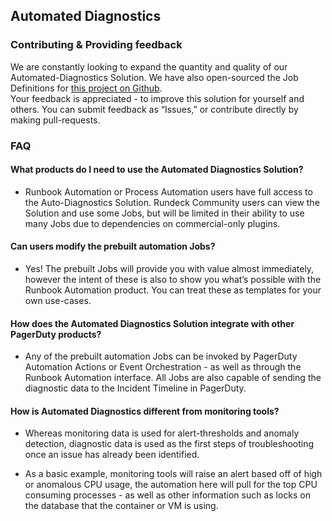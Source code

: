 ## Automated Diagnostics
### Contributing & Providing feedback
We are constantly looking to expand the quantity and quality of our Automated-Diagnostics Solution. 
We have also open-sourced the Job Definitions for [this project on Github](https://github.com/rundeckpro/automated-diagnostics-project).  
Your feedback is appreciated - to improve this solution for yourself and others. You can submit feedback as “Issues,” or contribute directly by making pull-requests.
<br>

### FAQ
#### What products do I need to use the Automated Diagnostics Solution?
* Runbook Automation or Process Automation users have full access to the Auto-Diagnostics Solution. Rundeck Community users can view the Solution and use some Jobs, but will be limited in their ability to use many Jobs due to dependencies on commercial-only plugins.

#### Can users modify the prebuilt automation Jobs?
* Yes! The prebuilt Jobs will provide you with value almost immediately, however the intent of these is also to show you what’s possible with the Runbook Automation product. You can treat these as templates for your own use-cases.

#### How does the Automated Diagnostics Solution integrate with other PagerDuty products?
* Any of the prebuilt automation Jobs can be invoked by PagerDuty Automation Actions or Event Orchestration - as well as through the Runbook Automation interface.  All Jobs are also capable of sending the diagnostic data to the Incident Timeline in PagerDuty.

#### How is Automated Diagnostics different from monitoring tools?
* Whereas monitoring data is used for alert-thresholds and anomaly detection, diagnostic data is used as the first steps of troubleshooting once an issue has already been identified.

* As a basic example, monitoring tools will raise an alert based off of high or anomalous CPU usage, the automation here will pull for the top CPU consuming processes - as well as other information such as locks on the database that the container or VM is using.
